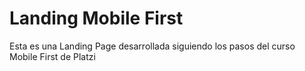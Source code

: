 # Landing Mobile First

Esta es una Landing Page desarrollada siguiendo los pasos del curso Mobile First de Platzi
